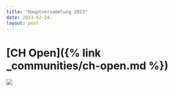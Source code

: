 ```yaml
---
title: "Hauptversammlung 2023"
date: 2023-02-24
layout: post
---
```


# [CH Open]({% link _communities/ch-open.md %})

![](https://www.ch-open.ch/wp-content/uploads/2019/04/logo_chopen_web_big-1.png)
